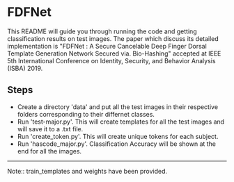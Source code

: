 # FDFNet

This README will guide you through running the code and getting classification results on test images. The paper which discuss its detailed implementation is "FDFNet : A Secure Cancelable Deep Finger Dorsal Template Generation Network Secured via. Bio-Hashing" accepted at IEEE 5th International Conference on Identity, Security, and Behavior Analysis (ISBA) 2019.

## Steps ##
* Create a directory 'data' and put all the test images in their respective folders corresponding to their differnet classes.
* Run 'test-major.py'. This will create templates for all the test images and will save it to a .txt file.
* Run 'create_token.py'. This will create unique tokens for each subject.
* Run 'hascode_major.py'. Classification Accuracy will be shown at the end for all the images.
- - - -
Note:: train_templates and weights have been provided.

